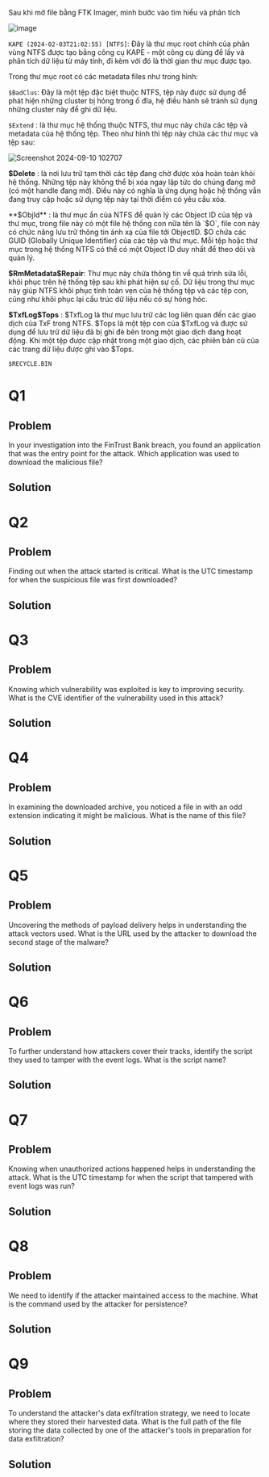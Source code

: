 Sau khi mở file bằng FTK Imager, mình bước vào tìm hiểu và phân tích 

![image](https://github.com/user-attachments/assets/5895b77d-c9ab-4285-9515-dd7fcd2b93b6)

`KAPE (2024-02-03T21:02:55) [NTFS]`: Đây là thư mục root chính của phân vùng NTFS được tạo bằng công cụ KAPE - một công cụ dùng để lấy và phân tích dữ liệu từ máy tính, đi kèm với đó là thời gian thư mục được tạo.

Trong thư mục root có các metadata files như trong hình:

`$BadClus`: Đây là một tệp đặc biệt thuộc NTFS, tệp này được sử dụng để phát hiện những cluster bị hỏng trong ổ đĩa, hệ điều hành sẽ tránh sử dụng những cluster này để ghi dữ liệu.

`$Extend` : là thư mục hệ thống thuộc NTFS, thư mục này chứa các tệp và metadata của hệ thống tệp. Theo như hình thì tệp này chứa các thư mục và tệp sau:

![Screenshot 2024-09-10 102707](https://github.com/user-attachments/assets/3a9a4ee2-2c76-4d44-b4d9-98dd0a4a8df7)

**$Delete** : là nơi lưu trữ tạm thời các tệp đang chờ được xóa hoàn toàn khỏi hệ thống. Những tệp này không thể bị xóa ngay lập tức do chúng đang mở (có một handle đang mở). Điều này có nghĩa là ứng dụng hoặc hệ thống vẫn đang truy cập hoặc sử dụng tệp này tại thời điểm có yêu cầu xóa.

**$ObjId** : là thư mục ẩn của NTFS để quản lý các Object ID của tệp và thư mục, trong file này có một file hệ thống con nữa tên là `$O`, file con này có chức năng lưu trữ thông tin ánh xạ của file tới ObjectID. $O chứa các GUID (Globally Unique Identifier) của các tệp và thư mục. Mỗi tệp hoặc thư mục trong hệ thống NTFS có thể có một Object ID duy nhất để theo dõi và quản lý.

**$RmMetadata\$Repair**: Thư mục này chứa thông tin về quá trình sửa lỗi, khôi phục trên hệ thống tệp sau khi phát hiện sự cố. Dữ liệu trong thư mục này giúp NTFS khôi phục tính toàn vẹn của hệ thống tệp và các tệp con, cũng như khôi phục lại cấu trúc dữ liệu nếu có sự hỏng hóc.

**$TxfLog\$Tops** : $TxfLog là thư mục lưu trữ các log liên quan đến các giao dịch của TxF trong NTFS. $Tops là một tệp con của $TxfLog và được sử dụng để lưu trữ dữ liệu đã bị ghi đè bên trong một giao dịch đang hoạt động. Khi một tệp được cập nhật trong một giao dịch, các phiên bản cũ của các trang dữ liệu được ghi vào $Tops.

`$RECYCLE.BIN`

<h1>Q1</h1>
<h2>Problem</h2>
In your investigation into the FinTrust Bank breach, you found an application that was the entry point for the attack. Which application was used to download the malicious file?
<h2>Solution</h2></h2>

<h1>Q2</h1>
<h2>Problem</h2>
Finding out when the attack started is critical. What is the UTC timestamp for when the suspicious file was first downloaded?
<h2>Solution</h2></h2>

<h1>Q3</h1>
<h2>Problem</h2>
Knowing which vulnerability was exploited is key to improving security. What is the CVE identifier of the vulnerability used in this attack?
<h2>Solution</h2></h2>

<h1>Q4</h1>
<h2>Problem</h2>
In examining the downloaded archive, you noticed a file in with an odd extension indicating it might be malicious. What is the name of this file?
<h2>Solution</h2></h2>

<h1>Q5</h1>
<h2>Problem</h2>
Uncovering the methods of payload delivery helps in understanding the attack vectors used. What is the URL used by the attacker to download the second stage of the malware?
<h2>Solution</h2></h2>

<h1>Q6</h1>
<h2>Problem</h2>
To further understand how attackers cover their tracks, identify the script they used to tamper with the event logs. What is the script name?
<h2>Solution</h2></h2>

<h1>Q7</h1>
<h2>Problem</h2>
Knowing when unauthorized actions happened helps in understanding the attack. What is the UTC timestamp for when the script that tampered with event logs was run?
<h2>Solution</h2></h2>

<h1>Q8</h1>
<h2>Problem</h2>
We need to identify if the attacker maintained access to the machine. What is the command used by the attacker for persistence?
<h2>Solution</h2></h2>

<h1>Q9</h1>
<h2>Problem</h2>
To understand the attacker's data exfiltration strategy, we need to locate where they stored their harvested data. What is the full path of the file storing the data collected by one of the attacker's tools in preparation for data exfiltration?
<h2>Solution</h2></h2>
